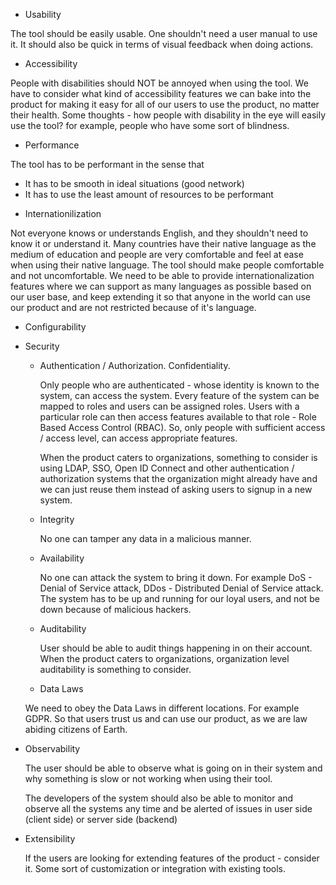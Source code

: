 * Usability

The tool should be easily usable. One shouldn't need a user manual to use it.
It should also be quick in terms of visual feedback when doing actions.

* Accessibility

People with disabilities should NOT be annoyed when using the tool. We have to
consider what kind of accessibility features we can bake into the product for
making it easy for all of our users to use the product, no matter their health.
Some thoughts - how people with disability in the eye will easily use the tool?
for example, people who have some sort of blindness. 

* Performance

The tool has to be performant in the sense that
- It has to be smooth in ideal situations (good network)
- It has to use the least amount of resources to be performant

* Internationilization

Not everyone knows or understands English, and they shouldn't need to know it
or understand it. Many countries have their native language as the medium of
education and people are very comfortable and feel at ease when using their
native language. The tool should make people comfortable and not uncomfortable.
We need to be able to provide internationalization features where we can
support as many languages as possible based on our user base, and keep extending
it so that anyone in the world can use our product and are not restricted
because of it's language.

* Configurability
* Security
    * Authentication / Authorization. Confidentiality.

        Only people who are authenticated - whose identity is known to the
        system, can access the system. Every feature of the system can be
        mapped to roles and users can be assigned roles. Users with a particular
        role can then access features available to that role - Role Based Access
        Control (RBAC). So, only people with sufficient access / access level,
        can access appropriate features. 

        When the product caters to organizations, something to consider is using
        LDAP, SSO, Open ID Connect and other authentication / authorization
        systems that the organization might already have and we can just reuse
        them instead of asking users to signup in a new system.

    * Integrity

        No one can tamper any data in a malicious manner.

    * Availability

        No one can attack the system to bring it down. For example DoS - Denial
        of Service attack, DDos - Distributed Denial of Service attack.
        The system has to be up and running for our loyal users, and not be
        down because of malicious hackers.

    * Auditability

        User should be able to audit things happening in on their account.
        When the product caters to organizations, organization level auditability
        is something to consider.

    * Data Laws

    We need to obey the Data Laws in different locations. For example GDPR. So
    that users trust us and can use our product, as we are law abiding citizens
    of Earth.

* Observability

    The user should be able to observe what is going on in their system and why
    something is slow or not working when using their tool.

    The developers of the system should also be able to monitor and observe all
    the systems any time and be alerted of issues in user side (client side) or
    server side (backend)

* Extensibility

    If the users are looking for extending features of the product - consider it.
    Some sort of customization or integration with existing tools.
